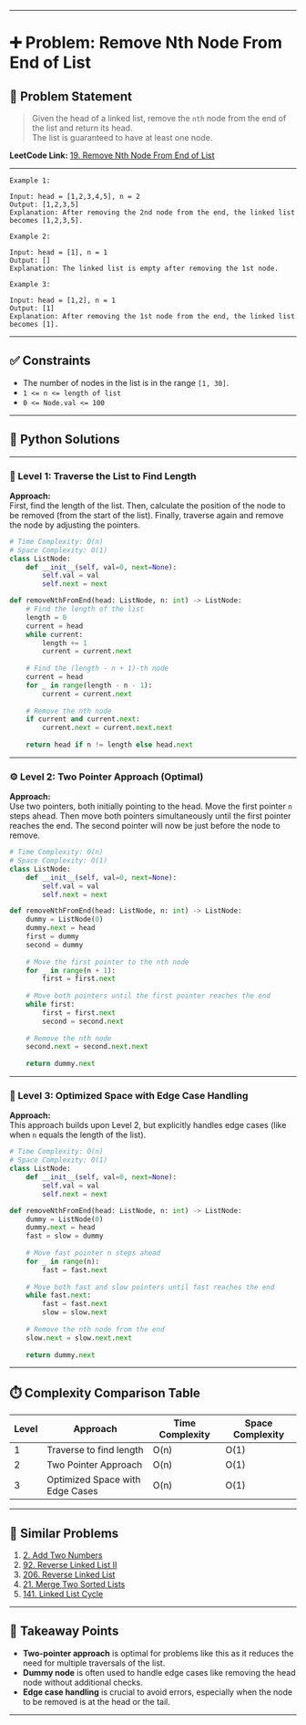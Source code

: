 
---

# ➕ Problem: Remove Nth Node From End of List

## 📘 Problem Statement

> Given the head of a linked list, remove the `nth` node from the end of the list and return its head.  
> The list is guaranteed to have at least one node.

**LeetCode Link:** [19. Remove Nth Node From End of List](https://leetcode.com/problems/remove-nth-node-from-end-of-list/)

---

```
Example 1:

Input: head = [1,2,3,4,5], n = 2  
Output: [1,2,3,5]  
Explanation: After removing the 2nd node from the end, the linked list becomes [1,2,3,5].

Example 2:

Input: head = [1], n = 1  
Output: []  
Explanation: The linked list is empty after removing the 1st node.

Example 3:

Input: head = [1,2], n = 1  
Output: [1]  
Explanation: After removing the 1st node from the end, the linked list becomes [1].
```

---

## ✅ Constraints

- The number of nodes in the list is in the range `[1, 30]`.
- `1 <= n <= length of list`
- `0 <= Node.val <= 100`

---

## 🧠 Python Solutions

---

### 🧪 Level 1: Traverse the List to Find Length

**Approach:**  
First, find the length of the list. Then, calculate the position of the node to be removed (from the start of the list). Finally, traverse again and remove the node by adjusting the pointers.

```python
# Time Complexity: O(n)
# Space Complexity: O(1)
class ListNode:
    def __init__(self, val=0, next=None):
        self.val = val
        self.next = next

def removeNthFromEnd(head: ListNode, n: int) -> ListNode:
    # Find the length of the list
    length = 0
    current = head
    while current:
        length += 1
        current = current.next
    
    # Find the (length - n + 1)-th node
    current = head
    for _ in range(length - n - 1):
        current = current.next
    
    # Remove the nth node
    if current and current.next:
        current.next = current.next.next
    
    return head if n != length else head.next
```

---

### ⚙️ Level 2: Two Pointer Approach (Optimal)

**Approach:**  
Use two pointers, both initially pointing to the head. Move the first pointer `n` steps ahead. Then move both pointers simultaneously until the first pointer reaches the end. The second pointer will now be just before the node to remove.

```python
# Time Complexity: O(n)
# Space Complexity: O(1)
class ListNode:
    def __init__(self, val=0, next=None):
        self.val = val
        self.next = next

def removeNthFromEnd(head: ListNode, n: int) -> ListNode:
    dummy = ListNode(0)
    dummy.next = head
    first = dummy
    second = dummy
    
    # Move the first pointer to the nth node
    for _ in range(n + 1):
        first = first.next
    
    # Move both pointers until the first pointer reaches the end
    while first:
        first = first.next
        second = second.next
    
    # Remove the nth node
    second.next = second.next.next
    
    return dummy.next
```

---

### 🚀 Level 3: Optimized Space with Edge Case Handling

**Approach:**  
This approach builds upon Level 2, but explicitly handles edge cases (like when `n` equals the length of the list).

```python
# Time Complexity: O(n)
# Space Complexity: O(1)
class ListNode:
    def __init__(self, val=0, next=None):
        self.val = val
        self.next = next

def removeNthFromEnd(head: ListNode, n: int) -> ListNode:
    dummy = ListNode(0)
    dummy.next = head
    fast = slow = dummy
    
    # Move fast pointer n steps ahead
    for _ in range(n):
        fast = fast.next
    
    # Move both fast and slow pointers until fast reaches the end
    while fast.next:
        fast = fast.next
        slow = slow.next
    
    # Remove the nth node from the end
    slow.next = slow.next.next
    
    return dummy.next
```

---

## ⏱️ Complexity Comparison Table

| Level | Approach                         | Time Complexity | Space Complexity |
|-------|----------------------------------|-----------------|------------------|
| 1     | Traverse to find length          | O(n)            | O(1)             |
| 2     | Two Pointer Approach             | O(n)            | O(1)             |
| 3     | Optimized Space with Edge Cases  | O(n)            | O(1)             |

---

## 🔗 Similar Problems

1. [2. Add Two Numbers](https://leetcode.com/problems/add-two-numbers/)
2. [92. Reverse Linked List II](https://leetcode.com/problems/reverse-linked-list-ii/)
3. [206. Reverse Linked List](https://leetcode.com/problems/reverse-linked-list/)
4. [21. Merge Two Sorted Lists](https://leetcode.com/problems/merge-two-sorted-lists/)
5. [141. Linked List Cycle](https://leetcode.com/problems/linked-list-cycle/)

---

## 📌 Takeaway Points

- **Two-pointer approach** is optimal for problems like this as it reduces the need for multiple traversals of the list.
- **Dummy node** is often used to handle edge cases like removing the head node without additional checks.
- **Edge case handling** is crucial to avoid errors, especially when the node to be removed is at the head or the tail.

---
